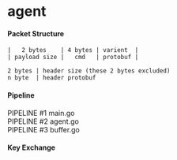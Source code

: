 # agent

#### Packet Structure

```
|   2 bytes    | 4 bytes | varient  |
| payload size |   cmd   | protobuf |
```

```
2 bytes | header size (these 2 bytes excluded)
n byte  | header protobuf
```

#### Pipeline  
 
PIPELINE #1 main.go  
PIPELINE #2 agent.go  
PIPELINE #3 buffer.go  

#### Key Exchange

